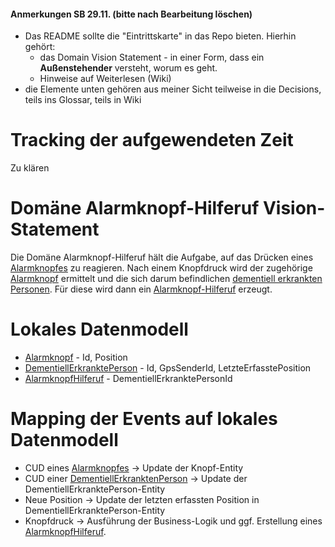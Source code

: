 #### Anmerkungen SB 29.11. (bitte nach Bearbeitung löschen)
* Das README sollte die "Eintrittskarte" in das Repo bieten. Hierhin gehört:
   * das Domain Vision Statement - in einer Form, dass ein **Außenstehender** versteht, worum es geht.
   * Hinweise auf Weiterlesen (Wiki)	
* die Elemente unten gehören aus meiner Sicht teilweise in die Decisions, teils ins Glossar, teils in Wiki

# Tracking der aufgewendeten Zeit

Zu klären

# Domäne Alarmknopf-Hilferuf Vision-Statement

Die Domäne Alarmknopf-Hilferuf hält die Aufgabe, auf das Drücken eines [Alarmknopfes](https://github.com/Archi-Lab-FAE/fae-global-documentation/blob/master/2019-11-15-Glossary-Alarmknopf.md) zu reagieren.
Nach einem Knopfdruck wird der zugehörige [Alarmknopf](https://github.com/Archi-Lab-FAE/fae-global-documentation/blob/master/2019-11-15-Glossary-Alarmknopf.md) ermittelt und die sich darum befindlichen
[dementiell erkrankten Personen](https://github.com/Archi-Lab-FAE/fae-global-documentation/blob/master/2019-11-15-Glossary-Dementiell%20erkrankter.md). Für diese wird dann ein [Alarmknopf-Hilferuf](https://github.com/Archi-Lab-FAE/fae-global-documentation/blob/master/2019-11-18-Glossary-Alarmknopf-Hilferuf.md) erzeugt.

# Lokales Datenmodell

* [Alarmknopf](https://github.com/Archi-Lab-FAE/fae-global-documentation/blob/master/2019-11-15-Glossary-Alarmknopf.md) - Id, Position
* [DementiellErkranktePerson](https://github.com/Archi-Lab-FAE/fae-global-documentation/blob/master/2019-11-15-Glossary-Dementiell%20erkrankter.md) - Id, GpsSenderId, LetzteErfasstePosition
* [AlarmknopfHilferuf](https://github.com/Archi-Lab-FAE/fae-global-documentation/blob/master/2019-11-18-Glossary-Alarmknopf-Hilferuf.md) - DementiellErkranktePersonId

# Mapping der Events auf lokales Datenmodell

* CUD eines [Alarmknopfes](https://github.com/Archi-Lab-FAE/fae-global-documentation/blob/master/2019-11-15-Glossary-Alarmknopf.md) -> Update der Knopf-Entity
* CUD einer [DementiellErkranktenPerson](https://github.com/Archi-Lab-FAE/fae-global-documentation/blob/master/2019-11-15-Glossary-Dementiell%20erkrankter.md) -> Update der DementiellErkranktePerson-Entity
* Neue Position -> Update der letzten erfassten Position in DementiellErkranktePerson-Entity
* Knopfdruck -> Ausführung der Business-Logik und ggf. Erstellung eines [AlarmknopfHilferuf](https://github.com/Archi-Lab-FAE/fae-global-documentation/blob/master/2019-11-18-Glossary-Alarmknopf-Hilferuf.md).
